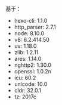 基于：  
- hexo-cli: 1.1.0
- http_parser: 2.7.1
- node: 8.10.0
- v8: 6.2.414.50
- uv: 1.18.0
- zlib: 1.2.11
- ares: 1.14.0
- nghttp2: 1.30.0
- openssl: 1.0.2n
- icu: 60.2
- unicode: 10.0
- cldr: 32.0.1
- tz: 2017c
